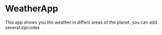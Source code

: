 # WeatherApp
This app shows you the weather in diffent areas of the planet, you can add several zipcodes
